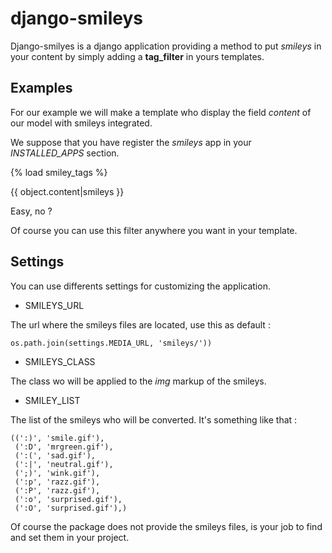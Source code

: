 django-smileys
==============

Django-smilyes is a django application providing a method to put *smileys* in your content
by simply adding a **tag_filter** in yours templates.

Examples
--------

For our example we will make a template who display the field *content* of our
model with smileys integrated.

We suppose that you have register the *smileys* app in your *INSTALLED_APPS* section.

   {% load smiley_tags %}

   {{ object.content|smileys }}


Easy, no ?

Of course you can use this filter anywhere you want in your template.

Settings
--------

You can use differents settings for customizing the application.

* SMILEYS_URL

The url where the smileys files are located, use this as default :

    os.path.join(settings.MEDIA_URL, 'smileys/'))

* SMILEYS_CLASS

The class wo will be applied to the *img* markup of the smileys.

* SMILEY_LIST

The list of the smileys who will be converted. It's something like that :

    ((':)', 'smile.gif'),
     (':D', 'mrgreen.gif'),
     (':(', 'sad.gif'),
     (':|', 'neutral.gif'),
     (';)', 'wink.gif'),
     (':p', 'razz.gif'),
     (':P', 'razz.gif'),
     (':o', 'surprised.gif'),
     (':O', 'surprised.gif'),)

Of course the package does not provide the smileys files, 
is your job to find and set them in your project.